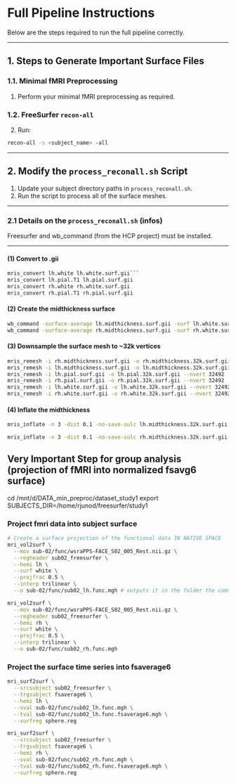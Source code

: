 # Full Pipeline Instructions

Below are the steps required to run the full pipeline correctly.

---
## 1. Steps to Generate Important Surface Files

### 1.1. Minimal fMRI Preprocessing
1. Perform your minimal fMRI preprocessing as required.

### 1.2. FreeSurfer `recon-all`
2. Run:
  ```bash
  recon-all -s <subject_name> -all
  ```
---

## 2. Modify the `process_reconall.sh` Script

1. Update your subject directory paths in `process_reconall.sh`.  
2. Run the script to process all of the surface meshes.

---

### 2.1 Details on the `process_reconall.sh` (infos) 
Freesurfer and wb_command (from the HCP project) must be installed.

---
#### (1) Convert to .gii

```bash
mris_convert lh.white lh.white.surf.gii```
mris_convert lh.pial.T1 lh.pial.surf.gii
mris_convert rh.white rh.white.surf.gii
mris_convert rh.pial.T1 rh.pial.surf.gii
```

#### (2) Create the midthickness surface
```bash
wb_command -surface-average lh.midthickness.surf.gii -surf lh.white.surf.gii -surf lh.pial.surf.gii
wb_command -surface-average rh.midthickness.surf.gii -surf rh.white.surf.gii -surf rh.pial.surf.gii
```

#### (3) Downsample the surface mesh to ~32k vertices
```bash
mris_remesh -i rh.midthickness.surf.gii -o rh.midthickness.32k.surf.gii --nvert 32492
mris_remesh -i lh.midthickness.surf.gii -o lh.midthickness.32k.surf.gii --nvert 32492
mris_remesh -i lh.pial.surf.gii -o lh.pial.32k.surf.gii --nvert 32492
mris_remesh -i rh.pial.surf.gii -o rh.pial.32k.surf.gii --nvert 32492
mris_remesh -i lh.white.surf.gii -o lh.white.32k.surf.gii --nvert 32492
mris_remesh -i rh.white.surf.gii -o rh.white.32k.surf.gii --nvert 32492
```


#### (4) Inflate the midthickness
```bash
mris_inflate -n 3 -dist 0.1 -no-save-sulc lh.midthickness.32k.surf.gii lh.midthickness.inflated.32k.surf.gii

```

```bash
mris_inflate -n 3 -dist 0.1 -no-save-sulc rh.midthickness.32k.surf.gii rh.midthickness.inflated.32k.surf.gii
```


## Very Important Step for group analysis (projection of fMRI into normalized fsavg6 surface)
cd /mnt/d/DATA_min_preproc/dataset_study1
export SUBJECTS_DIR=/home/rjunod/freesurfer/study1

### Project fmri data into subject surface 
```bash
# Create a surface projection of the functional data IN NATIVE SPACE
mri_vol2surf \
  --mov sub-02/func/wsraPPS-FACE_S02_005_Rest.nii.gz \
  --regheader sub02_freesurfer \
  --hemi lh \
  --surf white \
  --projfrac 0.5 \
  --interp trilinear \
  --o sub-02/func/sub02_lh.func.mgh # outputs it in the folder the command has benn executed

mri_vol2surf \
  --mov sub-02/func/wsraPPS-FACE_S02_005_Rest.nii.gz \
  --regheader sub02_freesurfer \
  --hemi rh \
  --surf white \
  --projfrac 0.5 \
  --interp trilinear \
  --o sub-02/func/sub02_rh.func.mgh
```

### Project the surface time series into fsaverage6

```bash
mri_surf2surf \
  --srcsubject sub02_freesurfer \
  --trgsubject fsaverage6 \
  --hemi lh \
  --sval sub-02/func/sub02_lh.func.mgh \
  --tval sub-02/func/sub02_lh.func.fsaverage6.mgh \
  --surfreg sphere.reg

mri_surf2surf \
  --srcsubject sub02_freesurfer \
  --trgsubject fsaverage6 \
  --hemi rh \
  --sval sub-02/func/sub02_rh.func.mgh \
  --tval sub-02/func/sub02_rh.func.fsaverage6.mgh \
  --surfreg sphere.reg
```

